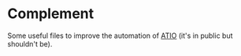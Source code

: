 # Complement
Some useful files to improve the automation of [ATIO](https://github.com/AstraaDev/Discord-All-Tools-In-One) (it's in public but shouldn't be).
